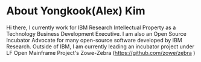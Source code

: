 # About Yongkook(Alex) Kim

Hi there, 
I currently work for IBM Research Intellectual Property as a Technology Business Development Executive. I am also an Open Source Incubator Advocate for many open-source software developed by IBM Research. Outside of IBM, I am currently leading an incubator project under LF Open Mainframe Project's Zowe-Zebra (https://github.com/zowe/zebra )
